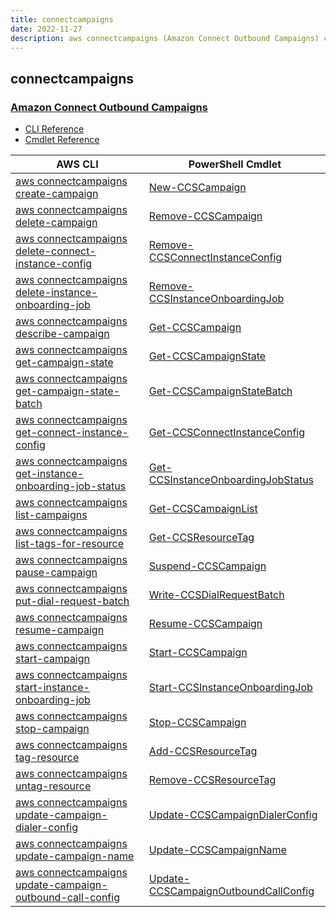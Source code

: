 ```yaml
---
title: connectcampaigns
date: 2022-11-27
description: aws connectcampaigns (Amazon Connect Outbound Campaigns) command/cmdlet list.
---
```


## connectcampaigns

### [Amazon Connect Outbound Campaigns](https://aws.amazon.com/connect/outbound/)

* [CLI Reference](https://docs.aws.amazon.com/cli/latest/reference/connectcampaigns/index.html)
* [Cmdlet Reference](https://docs.aws.amazon.com/powershell/latest/reference/items/ConnectCampaignService_cmdlets.html)

|AWS CLI|PowerShell Cmdlet|
|----|----|
|[aws connectcampaigns create-campaign](https://docs.aws.amazon.com/cli/latest/reference/connectcampaigns/create-campaign.html)|[New-CCSCampaign](https://docs.aws.amazon.com/powershell/latest/reference/items/New-CCSCampaign.html)|
|[aws connectcampaigns delete-campaign](https://docs.aws.amazon.com/cli/latest/reference/connectcampaigns/delete-campaign.html)|[Remove-CCSCampaign](https://docs.aws.amazon.com/powershell/latest/reference/items/Remove-CCSCampaign.html)|
|[aws connectcampaigns delete-connect-instance-config](https://docs.aws.amazon.com/cli/latest/reference/connectcampaigns/delete-connect-instance-config.html)|[Remove-CCSConnectInstanceConfig](https://docs.aws.amazon.com/powershell/latest/reference/items/Remove-CCSConnectInstanceConfig.html)|
|[aws connectcampaigns delete-instance-onboarding-job](https://docs.aws.amazon.com/cli/latest/reference/connectcampaigns/delete-instance-onboarding-job.html)|[Remove-CCSInstanceOnboardingJob](https://docs.aws.amazon.com/powershell/latest/reference/items/Remove-CCSInstanceOnboardingJob.html)|
|[aws connectcampaigns describe-campaign](https://docs.aws.amazon.com/cli/latest/reference/connectcampaigns/describe-campaign.html)|[Get-CCSCampaign](https://docs.aws.amazon.com/powershell/latest/reference/items/Get-CCSCampaign.html)|
|[aws connectcampaigns get-campaign-state](https://docs.aws.amazon.com/cli/latest/reference/connectcampaigns/get-campaign-state.html)|[Get-CCSCampaignState](https://docs.aws.amazon.com/powershell/latest/reference/items/Get-CCSCampaignState.html)|
|[aws connectcampaigns get-campaign-state-batch](https://docs.aws.amazon.com/cli/latest/reference/connectcampaigns/get-campaign-state-batch.html)|[Get-CCSCampaignStateBatch](https://docs.aws.amazon.com/powershell/latest/reference/items/Get-CCSCampaignStateBatch.html)|
|[aws connectcampaigns get-connect-instance-config](https://docs.aws.amazon.com/cli/latest/reference/connectcampaigns/get-connect-instance-config.html)|[Get-CCSConnectInstanceConfig](https://docs.aws.amazon.com/powershell/latest/reference/items/Get-CCSConnectInstanceConfig.html)|
|[aws connectcampaigns get-instance-onboarding-job-status](https://docs.aws.amazon.com/cli/latest/reference/connectcampaigns/get-instance-onboarding-job-status.html)|[Get-CCSInstanceOnboardingJobStatus](https://docs.aws.amazon.com/powershell/latest/reference/items/Get-CCSInstanceOnboardingJobStatus.html)|
|[aws connectcampaigns list-campaigns](https://docs.aws.amazon.com/cli/latest/reference/connectcampaigns/list-campaigns.html)|[Get-CCSCampaignList](https://docs.aws.amazon.com/powershell/latest/reference/items/Get-CCSCampaignList.html)|
|[aws connectcampaigns list-tags-for-resource](https://docs.aws.amazon.com/cli/latest/reference/connectcampaigns/list-tags-for-resource.html)|[Get-CCSResourceTag](https://docs.aws.amazon.com/powershell/latest/reference/items/Get-CCSResourceTag.html)|
|[aws connectcampaigns pause-campaign](https://docs.aws.amazon.com/cli/latest/reference/connectcampaigns/pause-campaign.html)|[Suspend-CCSCampaign](https://docs.aws.amazon.com/powershell/latest/reference/items/Suspend-CCSCampaign.html)|
|[aws connectcampaigns put-dial-request-batch](https://docs.aws.amazon.com/cli/latest/reference/connectcampaigns/put-dial-request-batch.html)|[Write-CCSDialRequestBatch](https://docs.aws.amazon.com/powershell/latest/reference/items/Write-CCSDialRequestBatch.html)|
|[aws connectcampaigns resume-campaign](https://docs.aws.amazon.com/cli/latest/reference/connectcampaigns/resume-campaign.html)|[Resume-CCSCampaign](https://docs.aws.amazon.com/powershell/latest/reference/items/Resume-CCSCampaign.html)|
|[aws connectcampaigns start-campaign](https://docs.aws.amazon.com/cli/latest/reference/connectcampaigns/start-campaign.html)|[Start-CCSCampaign](https://docs.aws.amazon.com/powershell/latest/reference/items/Start-CCSCampaign.html)|
|[aws connectcampaigns start-instance-onboarding-job](https://docs.aws.amazon.com/cli/latest/reference/connectcampaigns/start-instance-onboarding-job.html)|[Start-CCSInstanceOnboardingJob](https://docs.aws.amazon.com/powershell/latest/reference/items/Start-CCSInstanceOnboardingJob.html)|
|[aws connectcampaigns stop-campaign](https://docs.aws.amazon.com/cli/latest/reference/connectcampaigns/stop-campaign.html)|[Stop-CCSCampaign](https://docs.aws.amazon.com/powershell/latest/reference/items/Stop-CCSCampaign.html)|
|[aws connectcampaigns tag-resource](https://docs.aws.amazon.com/cli/latest/reference/connectcampaigns/tag-resource.html)|[Add-CCSResourceTag](https://docs.aws.amazon.com/powershell/latest/reference/items/Add-CCSResourceTag.html)|
|[aws connectcampaigns untag-resource](https://docs.aws.amazon.com/cli/latest/reference/connectcampaigns/untag-resource.html)|[Remove-CCSResourceTag](https://docs.aws.amazon.com/powershell/latest/reference/items/Remove-CCSResourceTag.html)|
|[aws connectcampaigns update-campaign-dialer-config](https://docs.aws.amazon.com/cli/latest/reference/connectcampaigns/update-campaign-dialer-config.html)|[Update-CCSCampaignDialerConfig](https://docs.aws.amazon.com/powershell/latest/reference/items/Update-CCSCampaignDialerConfig.html)|
|[aws connectcampaigns update-campaign-name](https://docs.aws.amazon.com/cli/latest/reference/connectcampaigns/update-campaign-name.html)|[Update-CCSCampaignName](https://docs.aws.amazon.com/powershell/latest/reference/items/Update-CCSCampaignName.html)|
|[aws connectcampaigns update-campaign-outbound-call-config](https://docs.aws.amazon.com/cli/latest/reference/connectcampaigns/update-campaign-outbound-call-config.html)|[Update-CCSCampaignOutboundCallConfig](https://docs.aws.amazon.com/powershell/latest/reference/items/Update-CCSCampaignOutboundCallConfig.html)|

